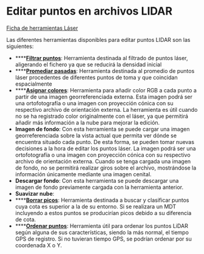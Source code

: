 # Editar puntos en archivos LIDAR

[Ficha de herramientas Láser](./)

Las diferentes herramientas disponibles para editar puntos LIDAR son las siguientes:

* \*\*\*\*[**Filtrar puntos**](../../untitled-285/editar/untitled-111.md): Herramienta destinada al filtrado de puntos láser, aligerando el fichero ya que se reducirá la densidad inicial
* \*\*\*\*[**Promediar pasadas**](../../untitled-285/editar/untitled-178.md): Herramienta destinada al promedio de puntos láser procedentes de diferentes puntos de toma y que coincidan espacialmente
* \*\*\*\*[**Asignar colores**](../../untitled-285/editar/untitled-19.md): Herramienta para añadir color RGB a cada punto a partir de una imagen georreferenciada externa. Esta imagen podrá ser una ortofotografía o una imagen con proyección cónica con su respectivo archivo de orientación externa. La herramienta es útil cuando no se ha registrado color originalmente con el láser, ya que permitirá añadir más información a la nube para mejorar la edición.
* **Imagen de fondo**: Con esta herramienta se puede cargar una imagen georreferenciada sobre la vista actual que permita ver dónde se encuentra situado cada punto. De esta forma, se pueden tomar nuevas decisiones a la hora de editar los puntos láser. La imagen podrá ser una ortofotografía o una imagen con proyección cónica con su respectivo archivo de orientación externa. Cuando se tenga cargada una imagen de fondo, no se permitirá realizar giros sobre el archivo, mostrándose la información únicamente mediante una imagen cenital.
* **Descargar fondo**: Con esta herramienta se puede descargar una imagen de fondo previamente cargada con la herramienta anterior.
* **Suavizar nube**:
* \*\*\*\*[**Borrar picos**](../../untitled-285/editar/untitled-27.md): Herramienta destinada a buscar y clasificar puntos cuya cota es superior a la de su entorno. Si se realizara un MDT incluyendo a estos puntos se producirían picos debido a su diferencia de cota.
* \*\*\*\*[**Ordenar puntos**](../../untitled-285/editar/untitled-164.md): Herramienta útil para ordenar los puntos LiDAR según alguna de sus características, siendo la más normal, el tiempo GPS de registro. Si no tuvieran tiempo GPS, se podrían ordenar por su coordenada X o Y.

